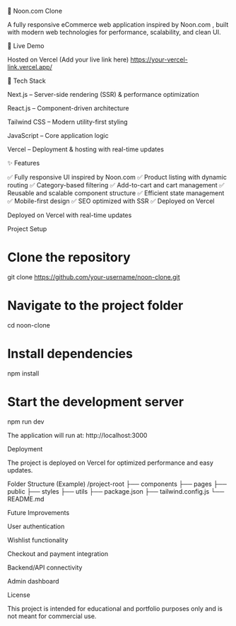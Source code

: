 🛒 Noon.com Clone

A fully responsive eCommerce web application inspired by Noon.com
, built with modern web technologies for performance, scalability, and clean UI.

🚀 Live Demo

Hosted on Vercel
(Add your live link here)
https://your-vercel-link.vercel.app/

🧠 Tech Stack

Next.js – Server-side rendering (SSR) & performance optimization

React.js – Component-driven architecture

Tailwind CSS – Modern utility-first styling

JavaScript – Core application logic

Vercel – Deployment & hosting with real-time updates

✨ Features

✅ Fully responsive UI inspired by Noon.com
✅ Product listing with dynamic routing
✅ Category-based filtering
✅ Add-to-cart and cart management
✅ Reusable and scalable component structure
✅ Efficient state management
✅ Mobile-first design
✅ SEO optimized with SSR
✅ Deployed on Vercel

Deployed on Vercel with real-time updates

Project Setup
# Clone the repository
git clone https://github.com/your-username/noon-clone.git

# Navigate to the project folder
cd noon-clone

# Install dependencies
npm install

# Start the development server
npm run dev


The application will run at:
http://localhost:3000

Deployment

The project is deployed on Vercel for optimized performance and easy updates.

Folder Structure (Example)
/project-root
 ├── components
 ├── pages
 ├── public
 ├── styles
 ├── utils
 ├── package.json
 ├── tailwind.config.js
 └── README.md

Future Improvements

User authentication

Wishlist functionality

Checkout and payment integration

Backend/API connectivity

Admin dashboard

License

This project is intended for educational and portfolio purposes only and is not meant for commercial use.
